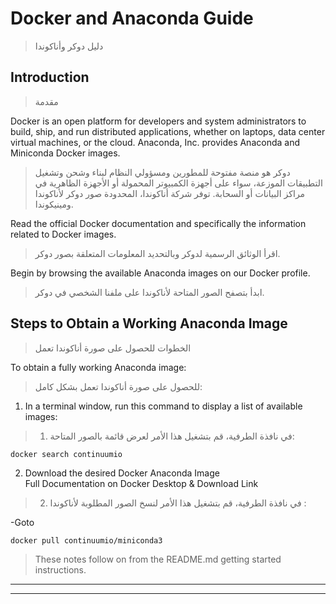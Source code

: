 # Docker and Anaconda Guide

> دليل دوكر وأناكوندا

## Introduction

> مقدمة

Docker is an open platform for developers and system administrators to build, ship, and run distributed applications, whether on laptops, data center virtual machines, or the cloud. Anaconda, Inc. provides Anaconda and Miniconda Docker images.

> دوكر هو منصة مفتوحة للمطورين ومسؤولي النظام لبناء وشحن وتشغيل التطبيقات الموزعة، سواء على أجهزة الكمبيوتر المحمولة أو الأجهزة الظاهرية في مراكز البيانات أو السحابة. توفر شركة أناكوندا، المحدودة صور دوكر لأناكوندا ومينيكوندا.

Read the official Docker documentation and specifically the information related to Docker images.

> اقرأ الوثائق الرسمية لدوكر وبالتحديد المعلومات المتعلقة بصور دوكر.

Begin by browsing the available Anaconda images on our Docker profile.

> ابدأ بتصفح الصور المتاحة لأناكوندا على ملفنا الشخصي في دوكر.

## Steps to Obtain a Working Anaconda Image

> الخطوات للحصول على صورة أناكوندا تعمل

To obtain a fully working Anaconda image:

> للحصول على صورة أناكوندا تعمل بشكل كامل:

1) In a terminal window, run this command to display a list of available images:

> 1) في نافذة الطرفية، قم بتشغيل هذا الأمر لعرض قائمة بالصور المتاحة:

```
docker search continuumio
```

2) Download the desired Docker Anaconda Image     
Full Documentation on Docker Desktop & Download Link

>2) في نافذة الطرفية، قم بتشغيل هذا الأمر لنسخ الصور المطلوبة لأناكوندا :

-Goto
```
docker pull continuumio/miniconda3
```


> These notes follow on from the README.md getting started instructions.
***
***

